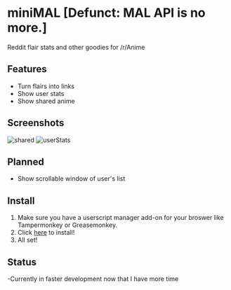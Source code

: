 # miniMAL [Defunct: MAL API is no more.]
Reddit flair stats and other goodies for /r/Anime

## Features
- Turn flairs into links 
- Show user stats 
- Show shared anime 

## Screenshots
![shared](https://i.imgur.com/LEoAptP.png)
![userStats](https://i.imgur.com/F8y0Wyc.png)

## Planned
- Show scrollable window of user's list

## Install
1. Make sure you have a userscript manager add-on for your broswer like Tampermonkey or Greasemonkey.
2. Click [here](https://github.com/TrickRoom/miniMAL/raw/master/rMiniMAL.user.js) to install!
3. All set!


## Status
-Currently in faster development now that I have more time
